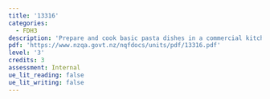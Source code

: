 ```yaml
---
title: '13316'
categories:
  - FDH3
description: 'Prepare and cook basic pasta dishes in a commercial kitchen '
pdf: 'https://www.nzqa.govt.nz/nqfdocs/units/pdf/13316.pdf'
level: '3'
credits: 3
assessment: Internal
ue_lit_reading: false
ue_lit_writing: false
---
```


